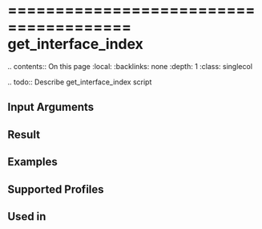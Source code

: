 

=======================================
get_interface_index
=======================================

.. contents:: On this page
    :local:
    :backlinks: none
    :depth: 1
    :class: singlecol

.. todo::
    Describe get_interface_index script

Input Arguments
---------------

Result
------

Examples
--------

Supported Profiles
------------------

Used in
-------
